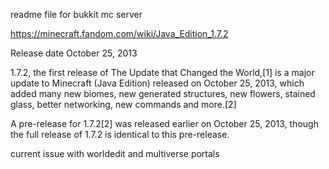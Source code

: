 readme file for bukkit mc server

https://minecraft.fandom.com/wiki/Java_Edition_1.7.2


Release date
October 25, 2013



1.7.2, the first release of The Update that Changed the World,[1] is a major update to Minecraft (Java Edition) released on October 25, 2013, which added many new biomes, new generated structures, new flowers, stained glass, better networking, new commands and more.[2]

A pre-release for 1.7.2[2] was released earlier on October 25, 2013, though the full release of 1.7.2 is identical to this pre-release.



current issue with worldedit and multiverse portals